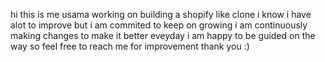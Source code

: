 hi 
this is me usama
working on building a shopify like clone 
i know i have alot to improve but i am commited to keep on growing 
i am continuously making changes to make it better eveyday 
i am happy to be guided on the way 
so feel free to reach me for improvement
thank you :)
